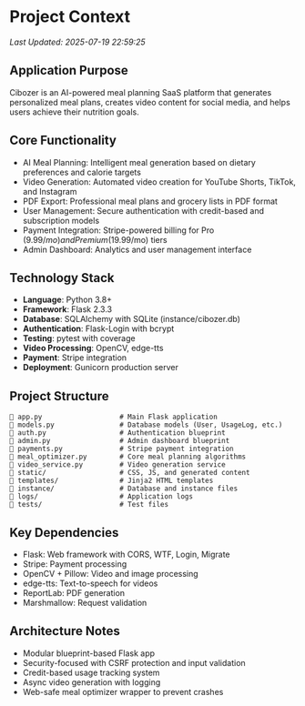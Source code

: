 # Project Context
*Last Updated: 2025-07-19 22:59:25*

## Application Purpose
Cibozer is an AI-powered meal planning SaaS platform that generates personalized meal plans, creates video content for social media, and helps users achieve their nutrition goals.

## Core Functionality
- AI Meal Planning: Intelligent meal generation based on dietary preferences and calorie targets
- Video Generation: Automated video creation for YouTube Shorts, TikTok, and Instagram
- PDF Export: Professional meal plans and grocery lists in PDF format
- User Management: Secure authentication with credit-based and subscription models
- Payment Integration: Stripe-powered billing for Pro ($9.99/mo) and Premium ($19.99/mo) tiers
- Admin Dashboard: Analytics and user management interface

## Technology Stack
- **Language**: Python 3.8+
- **Framework**: Flask 2.3.3
- **Database**: SQLAlchemy with SQLite (instance/cibozer.db)
- **Authentication**: Flask-Login with bcrypt
- **Testing**: pytest with coverage
- **Video Processing**: OpenCV, edge-tts
- **Payment**: Stripe integration
- **Deployment**: Gunicorn production server

## Project Structure
```
   app.py                   # Main Flask application
   models.py                # Database models (User, UsageLog, etc.)
   auth.py                  # Authentication blueprint
   admin.py                 # Admin dashboard blueprint
   payments.py              # Stripe payment integration
   meal_optimizer.py        # Core meal planning algorithms
   video_service.py         # Video generation service
   static/                  # CSS, JS, and generated content
   templates/               # Jinja2 HTML templates
   instance/                # Database and instance files
   logs/                    # Application logs
   tests/                   # Test files
```

## Key Dependencies
- Flask: Web framework with CORS, WTF, Login, Migrate
- Stripe: Payment processing
- OpenCV + Pillow: Video and image processing
- edge-tts: Text-to-speech for videos
- ReportLab: PDF generation
- Marshmallow: Request validation

## Architecture Notes
- Modular blueprint-based Flask app
- Security-focused with CSRF protection and input validation
- Credit-based usage tracking system
- Async video generation with logging
- Web-safe meal optimizer wrapper to prevent crashes